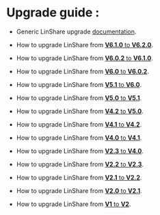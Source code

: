 # Upgrade guide :

* Generic LinShare upgrade [documentation](linshare-upgrade.md).

* How to upgrade LinShare from  [__V6.1.0__ to __V6.2.0__](linshare-upgrade-from-v6.1.0-to-v6.2.0.md).

* How to upgrade LinShare from  [__V6.0.2__ to __V6.1.0__](linshare-upgrade-from-v6.0.2-to-v6.1.0.md).

* How to upgrade LinShare from  [__V6.0__ to __V6.0.2__](linshare-upgrade-from-v6.0-to-v6.0.2.md).

* How to upgrade LinShare from  [__V5.1__ to __V6.0__](linshare-upgrade-from-v5.1-to-v6.0.md).

* How to upgrade LinShare from  [__V5.0__ to __V5.1__](linshare-upgrade-from-v5.0-to-v5.1.md).

* How to upgrade LinShare from  [__V4.2__ to __V5.0__](linshare-upgrade-from-v4.2-to-v5.0.md).

* How to upgrade LinShare from  [__V4.1__ to __V4.2__](linshare-upgrade-from-v4.1-to-v4.2.md).

* How to upgrade LinShare from  [__V4.0__ to __V4.1__](linshare-upgrade-from-v4.0-to-v4.1.md).

* How to upgrade LinShare from  [__V2.3__ to __V4.0__](linshare-upgrade-from-v2.3-to-v4.0.md).

* How to upgrade LinShare from  [__V2.2__ to __V2.3__](linshare-upgrade-from-v2.2-to-v2.3.md).

* How to upgrade LinShare from  [__V2.1__ to __V2.2__](linshare-upgrade-from-v2.1-to-v2.2.md).

* How to upgrade LinShare from  [__V2.0__ to __V2.1__](linshare-upgrade-from-v2.0-to-v2.1.md).

* How to upgrade LinShare from  [__V1__ to __V2__](linshare-upgrade-from-v1-to-v2.md).
